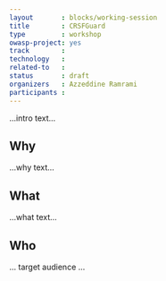 ```yaml
---
layout       : blocks/working-session
title        : CRSFGuard
type         : workshop
owasp-project: yes
track        :
technology   :
related-to   :
status       : draft
organizers   : Azzeddine Ramrami
participants :
---
```


...intro text...

## Why

...why text...

## What

...what text...

## Who

... target audience ...